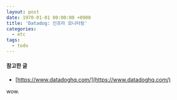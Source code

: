 ```yaml
---
layout: post
date: 1970-01-01 00:00:00 +0900
title: 'Datadog: 인프라 모니터링'
categories:
  - etc
tags:
  - todo
---
```


#### 참고한 글
- [https://www.datadoghq.com/](https://www.datadoghq.com/)


wow.
